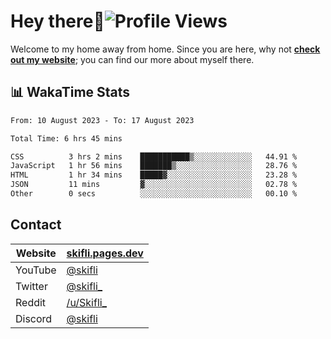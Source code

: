 # Hey there:wave:![Profile Views](https://komarev.com/ghpvc/?username=skifli)

Welcome to my home away from home. Since you are here, why not [**check out my website**](https://skifli.pages.dev); you can find our more about myself there.

## 📊 WakaTime Stats

<!--START_SECTION:waka-->

```txt
From: 10 August 2023 - To: 17 August 2023

Total Time: 6 hrs 45 mins

CSS          3 hrs 2 mins    ███████████▒░░░░░░░░░░░░░   44.91 %
JavaScript   1 hr 56 mins    ███████▒░░░░░░░░░░░░░░░░░   28.76 %
HTML         1 hr 34 mins    █████▓░░░░░░░░░░░░░░░░░░░   23.28 %
JSON         11 mins         ▓░░░░░░░░░░░░░░░░░░░░░░░░   02.78 %
Other        0 secs          ░░░░░░░░░░░░░░░░░░░░░░░░░   00.10 %
```

<!--END_SECTION:waka-->

## Contact

| Website | [skifli.pages.dev](https://skifli.pages.dev)             |
|---------|----------------------------------------------------------|
| YouTube | [@skifli](https://www.youtube.com/channel/@skifli)        |
| Twitter | [@skifli_](https://twitter.com/@skifli_)                 |
| Reddit  | [/u/Skifli_](https://www.reddit.com/user/skifli_)        |
| Discord | [@skifli](https://discord.com/users/1072069875993956372) |
